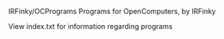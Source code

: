 IRFinky/OCPrograms
Programs for OpenComputers, by IRFinky

View index.txt for information regarding programs
